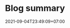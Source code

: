 ---
title: "Blog summary"
date: 2021-09-04T23:49:09+07:00
description : "ini descripksi daro summray"
---